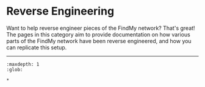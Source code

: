 # Reverse Engineering

Want to help reverse engineer pieces of the FindMy network? That's great!
The pages in this category aim to provide documentation on how various parts
of the FindMy network have been reverse engineered, and how you can replicate this setup.

---

```{toctree}
:maxdepth: 1
:glob:

*
```
